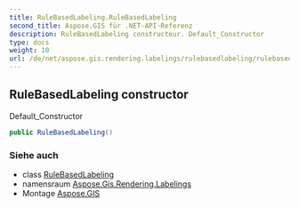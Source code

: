 ```yaml
---
title: RuleBasedLabeling.RuleBasedLabeling
second_title: Aspose.GIS für .NET-API-Referenz
description: RuleBasedLabeling constructeur. Default_Constructor
type: docs
weight: 10
url: /de/net/aspose.gis.rendering.labelings/rulebasedlabeling/rulebasedlabeling/
---
```

## RuleBasedLabeling constructor

Default_Constructor

```csharp
public RuleBasedLabeling()
```

### Siehe auch

* class [RuleBasedLabeling](../)
* namensraum [Aspose.Gis.Rendering.Labelings](../../rulebasedlabeling/)
* Montage [Aspose.GIS](../../../)


